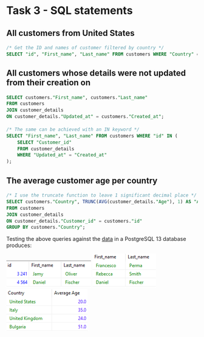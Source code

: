 # Task 3 - SQL statements
## All‌‌ customers‌‌ from‌‌ United‌‌ States
```sql
/* Get the ID and names of customer filtered by country */
SELECT "id", "First_name", "Last_name" FROM customers WHERE "Country" = 'United States';
```

## All‌‌ customers‌‌ whose‌‌ details‌‌ were‌‌ not‌‌ updated‌‌ from‌‌ their‌ creation‌‌ on
```sql
SELECT customers."First_name", customers."Last_name"
FROM customers
JOIN customer_details 
ON customer_details."Updated_at" = customers."Created_at";

/* The same can be achieved with an IN keyword */
SELECT "First_name", "Last_name" FROM customers WHERE "id" IN (
	SELECT "Customer_id" 
	FROM customer_details 
	WHERE "Updated_at" = "Created_at"
);
```

## The average customer age per country
```sql
/* I use the truncate function to leave 1 significant decimal place */
SELECT customers."Country", TRUNC(AVG(customer_details."Age"), 1) AS "Average Age"
FROM customers
JOIN customer_details 
ON customer_details."Customer_id" = customers."id"
GROUP BY customers."Country";
```

Testing the above queries against the [data](create_tables.sql) in a PostgreSQL 13 database produces:

![query1](p1.PNG)
![query1](p2.PNG)
![query1](p3.PNG)

